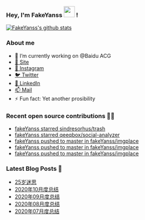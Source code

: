 ### Hey, I'm FakeYanss <img src="https://media.giphy.com/media/hvRJCLFzcasrR4ia7z/giphy.gif" width="30px"> !

[![FakeYanss's github stats](https://github-readme-stats.vercel.app/api?username=fakeyanss)](https://github.com/fakeyanss)

### About me
- 🔭 I’m currently working on @Baidu ACG
- [🦓 Site](https://foreti.me)
- [📸 Instagram](https://www.instagram.com/fakeyanss/)
- [🐦 Twitter](https://twitter.com/fakeYanss)
- [💼 LinkedIn](https://www.linkedin.com/in/foretime) 
- [📫 Mail](mailto:yanshisangc@gmail.com)
- ⚡ Fun fact: Yet another prosibility

### Recent open source contributions 👨‍💻

<!-- GITHUB:START -->
- [fakeYanss starred sindresorhus/trash](https://github.com/sindresorhus/trash)
- [fakeYanss starred qeeqbox/social-analyzer](https://github.com/qeeqbox/social-analyzer)
- [fakeYanss pushed to master in fakeYanss/imgplace](https://github.com/fakeYanss/imgplace/compare/b9ea2469b4...a41db4113c)
- [fakeYanss pushed to master in fakeYanss/imgplace](https://github.com/fakeYanss/imgplace/compare/d40b08149d...b9ea2469b4)
- [fakeYanss pushed to master in fakeYanss/imgplace](https://github.com/fakeYanss/imgplace/compare/64fced3b81...d40b08149d)
<!-- GITHUB:END -->

### Latest Blog Posts 📕
<!-- BLOG:START -->
- [25岁迷思](https://foreti.me/blog/2021/01/09/thinking-at-25-years-old/)
- [2020年10月度总结](https://foreti.me/blog/2020/10/28/2020-10-review/)
- [2020年09月度总结](https://foreti.me/blog/2020/10/28/2020-09-review/)
- [2020年08月度总结](https://foreti.me/blog/2020/09/05/2020-08-review/)
- [2020年07月度总结](https://foreti.me/blog/2020/07/29/2020-07-review/)
<!-- BLOG:END -->
